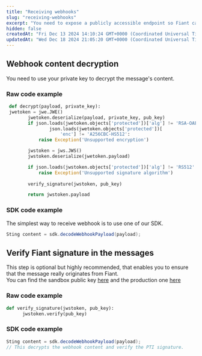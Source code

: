 ```yaml
---
title: "Receiving webhooks"
slug: "receiving-webhooks"
excerpt: "You need to expose a publicly accessible endpoint so Fiant can send you webhooks to update status of various operations that you initiate with the platform.\n\nFiant provides robust ways to protect your webhook against external attacks:"
hidden: false
createdAt: "Fri Dec 13 2024 14:10:24 GMT+0000 (Coordinated Universal Time)"
updatedAt: "Wed Dec 18 2024 21:05:20 GMT+0000 (Coordinated Universal Time)"
---
```

## Webhook content decryption

You need to use your private key to decrypt the message's content.

### Raw code example

```python
 def decrypt(payload, private_key):
 jwetoken = jwe.JWE()
        jwetoken.deserialize(payload, private_key, pub_key)
        if json.loads(jwetoken.objects['protected'])['alg'] != 'RSA-OAEP-256' or \
                json.loads(jwetoken.objects['protected'])[
                    'enc'] != 'A256CBC-HS512':
            raise Exception('Unsupported encryption')

        jwstoken = jws.JWS()
        jwstoken.deserialize(jwetoken.payload)

        if json.loads(jwstoken.objects['protected'])['alg'] != 'RS512':
            raise Exception('Unsupported signature algorithm')
        
        verify_signature(jwstoken, pub_key)

        return jwstoken.payload
```

### SDK code example

The simplest way to receive webhook is to use one of our SDK.

```java
Sting content = sdk.decodeWebhookPayload(payload); 
```

## Verify Fiant signature in the messages

This step is optional but highly recommended, that enables you to ensure that the message really originates from Fiant.  
You can find the sandbox public key [here](sandbox.pub) and the production one [here](prod.pub) 

### Raw code example

```python
def verify_signature(jwstoken, pub_key):
      jwstoken.verify(pub_key)
```

### SDK code example

```java
Sting content = sdk.decodeWebhookPayload(payload); 
// This decrypts the webhook content and verify the PTI signature.
```
